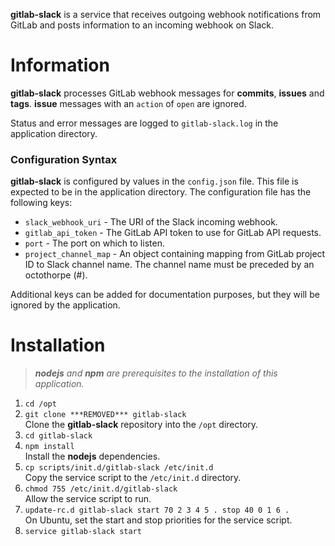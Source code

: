 **gitlab-slack** is a service that receives outgoing webhook notifications from GitLab and posts information to an incoming webhook on Slack.
# Information
**gitlab-slack** processes GitLab webhook messages for **commits**, **issues** and **tags**. **issue** messages
with an `action` of `open` are ignored.

Status and error messages are logged to `gitlab-slack.log` in the application directory.

### Configuration Syntax
**gitlab-slack** is configured by values in the `config.json` file. This file is expected to be in the application
directory. The configuration file has the following keys:

* `slack_webhook_uri` - The URI of the Slack incoming webhook.
* `gitlab_api_token` - The GitLab API token to use for GitLab API requests.
* `port` - The port on which to listen.
* `project_channel_map` - An object containing mapping from GitLab project ID to Slack channel name. The channel name
						  must be preceded by an octothorpe (#).

Additional keys can be added for documentation purposes, but they will be ignored by the application.

# Installation
> _**nodejs** and **npm** are prerequisites to the installation of this application._

1. `cd /opt`
1. `git clone ***REMOVED*** gitlab-slack`    
    Clone the **gitlab-slack** repository into the `/opt` directory.
1. `cd gitlab-slack`
1. `npm install`    
    Install the **nodejs** dependencies.
1. `cp scripts/init.d/gitlab-slack /etc/init.d`    
   Copy the service script to the `/etc/init.d` directory.
1. `chmod 755 /etc/init.d/gitlab-slack`    
   Allow the service script to run.
1. `update-rc.d gitlab-slack start 70 2 3 4 5 . stop 40 0 1 6 .`    
   On Ubuntu, set the start and stop priorities for the service script.
1. `service gitlab-slack start`